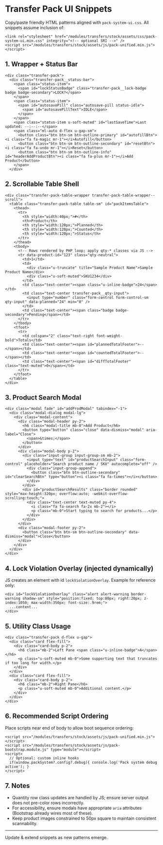 # Transfer Pack UI Snippets

Copy/paste friendly HTML patterns aligned with `pack-system-ui.css`.
All snippets assume inclusion of:

```
<link rel="stylesheet" href="/modules/transfers/stock/assets/css/pack-system-ui.min.css" integrity="<!-- optional SRI -->" />
<script src="/modules/transfers/stock/assets/js/pack-unified.min.js"></script>
```

## 1. Wrapper + Status Bar
```
<div class="transfer-pack">
  <div class="transfer-pack__status-bar">
    <span class="status-item">
      <span id="lockStatusBadge" class="transfer-pack__lock-badge badge badge-secondary">LOCK?</span>
    </span>
    <span class="status-item">
      <span id="autosavePill" class="autosave-pill status-idle">
        <span id="autosavePillText">IDLE</span>
      </span>
    </span>
    <span class="status-item u-soft-muted" id="lastSaveTime">Last updated: --:--:--</span>
    <span class="ml-auto d-flex u-gap-sm">
      <button class="btn btn-sm btn-outline-primary" id="autofillBtn"><i class="fa fa-magic mr-1"></i>Autofill</button>
      <button class="btn btn-sm btn-outline-secondary" id="resetBtn"><i class="fa fa-undo mr-1"></i>Reset</button>
      <button class="btn btn-sm btn-outline-info" id="headerAddProductBtn"><i class="fa fa-plus mr-1"></i>Add Product</button>
    </span>
  </div>
```

## 2. Scrollable Table Shell
```
<div class="transfer-pack-table-wrapper transfer-pack-table-wrapper--scroll">
  <table class="transfer-pack-table table-sm" id="packItemsTable">
    <thead>
      <tr>
        <th style="width:40px;">#</th>
        <th>Product</th>
        <th style="width:120px;">Planned</th>
        <th style="width:120px;">Counted</th>
        <th style="width:120px;">Status</th>
      </tr>
    </thead>
    <tbody>
      <!-- Rows rendered by PHP loop; apply qty-* classes via JS -->
      <tr data-product-id="123" class="qty-neutral">
        <td>1</td>
        <td>
          <div class="u-truncate" title="Sample Product Name">Sample Product Name</div>
          <div class="u-soft-muted">SKU1234</div>
        </td>
        <td class="text-center"><span class="u-inline-badge">24</span></td>
        <td class="text-center transfer-pack__qty-input">
          <input type="number" class="form-control form-control-sm qty-input" data-planned="24" min="0" />
        </td>
        <td class="text-center"><span class="badge badge-secondary">Pending</span></td>
      </tr>
    </tbody>
    <tfoot>
      <tr>
        <td colspan="2" class="text-right font-weight-bold">Totals</td>
        <td class="text-center"><span id="plannedTotalFooter">--</span></td>
        <td class="text-center"><span id="countedTotalFooter">--</span></td>
        <td class="text-center"><span id="diffTotalFooter" class="text-muted">0</span></td>
      </tr>
    </tfoot>
  </table>
</div>
```

## 3. Product Search Modal
```
<div class="modal fade" id="addProdModal" tabindex="-1">
  <div class="modal-dialog modal-lg">
    <div class="modal-content">
      <div class="modal-header py-2">
        <h6 class="modal-title mb-0">Add Product</h6>
        <button type="button" class="close" data-dismiss="modal" aria-label="Close">
          <span>&times;</span>
        </button>
      </div>
      <div class="modal-body p-2">
        <div class="input-group input-group-sm mb-2">
          <input type="text" id="productSearchInput" class="form-control" placeholder="Search product name / SKU" autocomplete="off" />
          <div class="input-group-append">
            <button class="btn btn-outline-secondary" id="clearSearchBtn" type="button"><i class="fa fa-times"></i></button>
          </div>
        </div>
        <div id="productSearchResults" class="border rounded" style="max-height:320px; overflow:auto; -webkit-overflow-scrolling:touch;">
          <div class="text-center text-muted py-4">
            <i class="fa fa-search fa-2x mb-2"></i>
            <p class="mb-0">Start typing to search for products...</p>
          </div>
        </div>
      </div>
      <div class="modal-footer py-2">
        <button class="btn btn-sm btn-outline-secondary" data-dismiss="modal">Close</button>
      </div>
    </div>
  </div>
</div>
```

## 4. Lock Violation Overlay (injected dynamically)
JS creates an element with id `lockViolationOverlay`. Example for reference only:
```
<div id="lockViolationOverlay" class="alert alert-warning border-warning shadow-sm" style="position:fixed; top:80px; right:20px; z-index:1050; max-width:350px; font-size:.9rem;">
  ...content...
</div>
```

## 5. Utility Class Usage
```
<div class="transfer-pack d-flex u-gap">
  <div class="card flex-fill">
    <div class="card-body p-2">
      <h6 class="mb-2">Left Pane <span class="u-inline-badge">A</span></h6>
      <p class="u-soft-muted mb-0">Some supporting text that truncates if too long for width.</p>
    </div>
  </div>
  <div class="card flex-fill">
    <div class="card-body p-2">
      <h6 class="mb-2">Right Pane</h6>
      <p class="u-soft-muted mb-0">Additional content.</p>
    </div>
  </div>
</div>
```

## 6. Recommended Script Ordering
Place scripts near end of body to allow boot sequence ordering:
```
<script src="/modules/transfers/stock/assets/js/pack-unified.min.js"></script>
<script src="/modules/transfers/stock/assets/js/pack-bootstrap.module.js" type="module"></script>
<script>
  // Optional: custom inline hooks
  if(window.packSystem?.config?.debug){ console.log('Pack system debug active'); }
</script>
```

## 7. Notes
- Quantity row class updates are handled by JS; ensure server output does not pre-color rows incorrectly.
- For accessibility, ensure modals have appropriate `aria` attributes (Bootstrap already wires most of these).
- Keep product images constrained to 50px square to maintain consistent scannability.

---
Update & extend snippets as new patterns emerge.
